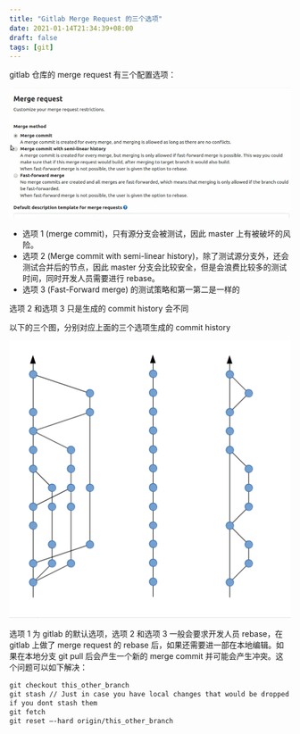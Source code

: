```yaml
---
title: "Gitlab Merge Request 的三个选项"
date: 2021-01-14T21:34:39+08:00
draft: false
tags: [git]
---
```


gitlab 仓库的 merge request 有三个配置选项：

![Image](gitlab-merge-request.assets/Image.png) 



+ 选项 1 (merge commit)，只有源分支会被测试，因此 master 上有被破坏的风险。
+ 选项 2 (Merge commit with semi-linear history)，除了测试源分支外，还会测试合并后的节点，因此 master 分支会比较安全，但是会浪费比较多的测试时间，同时开发人员需要进行 rebase。
+ 选项 3 (Fast-Forward merge) 的测试策略和第一第二是一样的

选项 2 和选项 3 只是生成的 commit history 会不同

以下的三个图，分别对应上面的三个选项生成的 commit history

![image-20210114221859780](gitlab-merge-request.assets/image-20210114221859780.png)

选项 1 为 gitlab 的默认选项，选项 2 和选项 3 一般会要求开发人员 rebase，在 gitlab 上做了 merge request 的 rebase 后，如果还需要进一部在本地编辑。如果在本地分支 git pull 后会产生一个新的 merge commit 并可能会产生冲突。这个问题可以如下解决：

```
git checkout this_other_branch
git stash // Just in case you have local changes that would be dropped if you dont stash them
git fetch
git reset —-hard origin/this_other_branch
```